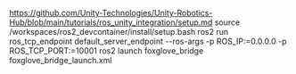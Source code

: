 https://github.com/Unity-Technologies/Unity-Robotics-Hub/blob/main/tutorials/ros_unity_integration/setup.md
source /workspaces/ros2_devcontainer/install/setup.bash
ros2 run ros_tcp_endpoint default_server_endpoint --ros-args -p ROS_IP:=0.0.0.0 -p ROS_TCP_PORT:=10001
ros2 launch foxglove_bridge foxglove_bridge_launch.xml